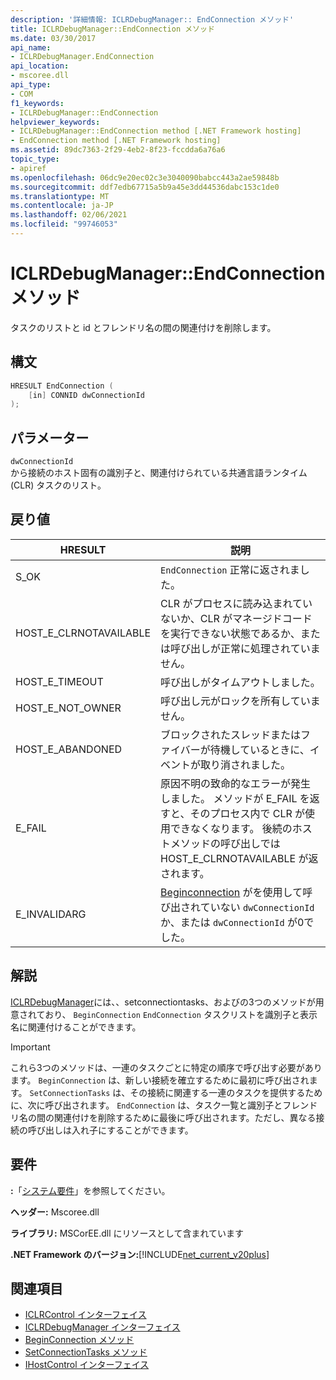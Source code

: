 ```yaml
---
description: '詳細情報: ICLRDebugManager:: EndConnection メソッド'
title: ICLRDebugManager::EndConnection メソッド
ms.date: 03/30/2017
api_name:
- ICLRDebugManager.EndConnection
api_location:
- mscoree.dll
api_type:
- COM
f1_keywords:
- ICLRDebugManager::EndConnection
helpviewer_keywords:
- ICLRDebugManager::EndConnection method [.NET Framework hosting]
- EndConnection method [.NET Framework hosting]
ms.assetid: 89dc7363-2f29-4eb2-8f23-fccdda6a76a6
topic_type:
- apiref
ms.openlocfilehash: 06dc9e20ec02c3e3040090babcc443a2ae59848b
ms.sourcegitcommit: ddf7edb67715a5b9a45e3dd44536dabc153c1de0
ms.translationtype: MT
ms.contentlocale: ja-JP
ms.lasthandoff: 02/06/2021
ms.locfileid: "99746053"
---
```

# <a name="iclrdebugmanagerendconnection-method"></a>ICLRDebugManager::EndConnection メソッド

タスクのリストと id とフレンドリ名の間の関連付けを削除します。  
  
## <a name="syntax"></a>構文  
  
```cpp  
HRESULT EndConnection (  
    [in] CONNID dwConnectionId  
);  
```  
  
## <a name="parameters"></a>パラメーター  

 `dwConnectionId`  
 から接続のホスト固有の識別子と、関連付けられている共通言語ランタイム (CLR) タスクのリスト。  
  
## <a name="return-value"></a>戻り値  
  
|HRESULT|説明|  
|-------------|-----------------|  
|S_OK|`EndConnection` 正常に返されました。|  
|HOST_E_CLRNOTAVAILABLE|CLR がプロセスに読み込まれていないか、CLR がマネージドコードを実行できない状態であるか、または呼び出しが正常に処理されていません。|  
|HOST_E_TIMEOUT|呼び出しがタイムアウトしました。|  
|HOST_E_NOT_OWNER|呼び出し元がロックを所有していません。|  
|HOST_E_ABANDONED|ブロックされたスレッドまたはファイバーが待機しているときに、イベントが取り消されました。|  
|E_FAIL|原因不明の致命的なエラーが発生しました。 メソッドが E_FAIL を返すと、そのプロセス内で CLR が使用できなくなります。 後続のホストメソッドの呼び出しでは HOST_E_CLRNOTAVAILABLE が返されます。|  
|E_INVALIDARG|[Beginconnection](iclrdebugmanager-beginconnection-method.md) がを使用して呼び出されていない `dwConnectionId` か、または `dwConnectionId` が0でした。|  
  
## <a name="remarks"></a>解説  

 [ICLRDebugManager](iclrdebugmanager-interface.md)には、、setconnectiontasks、およびの3つのメソッドが用意されており、 `BeginConnection` [](iclrdebugmanager-setconnectiontasks-method.md) `EndConnection` タスクリストを識別子と表示名に関連付けることができます。  
  
> [!IMPORTANT]
> これら3つのメソッドは、一連のタスクごとに特定の順序で呼び出す必要があります。 `BeginConnection` は、新しい接続を確立するために最初に呼び出されます。 `SetConnectionTasks` は、その接続に関連する一連のタスクを提供するために、次に呼び出されます。 `EndConnection` は、タスク一覧と識別子とフレンドリ名の間の関連付けを削除するために最後に呼び出されます。ただし、異なる接続の呼び出しは入れ子にすることができます。  
  
## <a name="requirements"></a>要件  

 **:**「[システム要件](../../get-started/system-requirements.md)」を参照してください。  
  
 **ヘッダー:** Mscoree.dll  
  
 **ライブラリ:** MSCorEE.dll にリソースとして含まれています  
  
 **.NET Framework のバージョン:**[!INCLUDE[net_current_v20plus](../../../../includes/net-current-v20plus-md.md)]  
  
## <a name="see-also"></a>関連項目

- [ICLRControl インターフェイス](iclrcontrol-interface.md)
- [ICLRDebugManager インターフェイス](iclrdebugmanager-interface.md)
- [BeginConnection メソッド](iclrdebugmanager-beginconnection-method.md)
- [SetConnectionTasks メソッド](iclrdebugmanager-setconnectiontasks-method.md)
- [IHostControl インターフェイス](ihostcontrol-interface.md)
